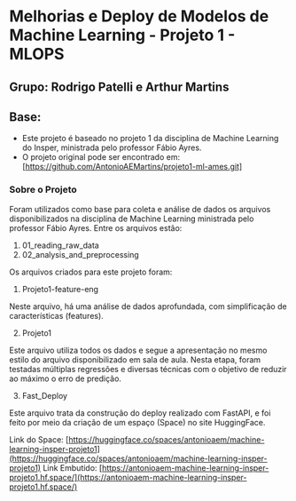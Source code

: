# Melhorias e Deploy de Modelos de Machine Learning - Projeto 1 - MLOPS
## Grupo: Rodrigo Patelli e Arthur Martins

## Base:
- Este projeto é baseado no projeto 1 da disciplina de Machine Learning do Insper, ministrada pelo professor Fábio Ayres.
- O projeto original pode ser encontrado em: [https://github.com/AntonioAEMartins/projeto1-ml-ames.git]

### Sobre o Projeto

Foram utilizados como base para coleta e análise de dados os arquivos disponibilizados na disciplina de Machine Learning ministrada pelo professor Fábio Ayres. Entre os arquivos estão:

1. 01_reading_raw_data
2. 02_analysis_and_preprocessing

Os arquivos criados para este projeto foram:

1. Projeto1-feature-eng

Neste arquivo, há uma análise de dados aprofundada, com simplificação de características (features).

2. Projeto1

Este arquivo utiliza todos os dados e segue a apresentação no mesmo estilo do arquivo disponibilizado em sala de aula. Nesta etapa, foram testadas múltiplas regressões e diversas técnicas com o objetivo de reduzir ao máximo o erro de predição.

3. Fast_Deploy

Este arquivo trata da construção do deploy realizado com FastAPI, e foi feito por meio da criação de um espaço (Space) no site HuggingFace.

Link do Space: [https://huggingface.co/spaces/antonioaem/machine-learning-insper-projeto1](https://huggingface.co/spaces/antonioaem/machine-learning-insper-projeto1)
Link Embutido: [https://antonioaem-machine-learning-insper-projeto1.hf.space/](https://antonioaem-machine-learning-insper-projeto1.hf.space/)